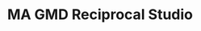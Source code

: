 ---
title: MA GMD Reciprocal Studio
type: Workshop Series 
location: London College of Communications, London, UK
subtext: as part of Evening Class
dateFormat: # "year", otherwise will be displayed MM.YYYY
dateEnd: 2020-01-15
dateStart: 
url: http://magmd.uk/the-reciprocal-studio/
---